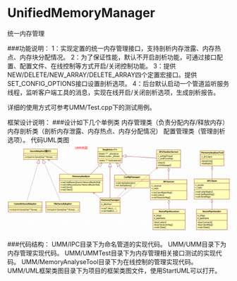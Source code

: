 # UnifiedMemoryManager
统一内存管理

###功能说明：
    1：实现定置的统一内存管理接口，支持剖析内存泄露、内存热点、内存块分配情况。
    2：为了保证性能，默认不开启剖析功能，可通过接口配置、配置文件、在线控制等方式开启/关闭控制功能。
    3：提供NEW/DELETE/NEW_ARRAY/DELETE_ARRAY四个定置宏接口。提供SET_CONFIG_OPTIONS接口设置剖析选项。
    4：后台默认启动一个管道监听服务线程，监听客户端工具的消息，实现在线开启/关闭剖析选项，生成剖析报告。

详细的使用方式可参考UMM/Test.cpp下的测试用例。

框架设计说明：
###设计如下几个单例类
        内存管理类（负责分配内存/释放内存）
        内存剖析类（剖析内存泄露、内存热点、内存分配情况）
        配置管理类（管理剖析选项）。
代码UML类图
![image](https://github.com/changfeng777/UnifiedMemoryManager/raw/master/UMM/UMM.gif) 

###代码结构：
    UMM/IPC目录下为命名管道的实现代码。
    UMM/UMM目录下为内存管理实现代码。
    UMM/UMMTest目录下为内存管理相关接口测试的实现代码。
    UMM/MemoryAnalyseTool目录下为在线控制的管理实现代码。
    UMM/UML框架类图目录下为项目的框架类图文件，使用StartUML可以打开。
